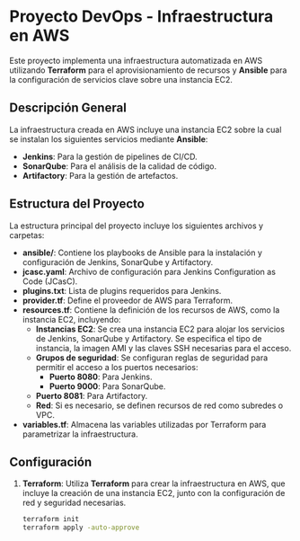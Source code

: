 # Proyecto DevOps - Infraestructura en AWS

Este proyecto implementa una infraestructura automatizada en AWS utilizando **Terraform** para el aprovisionamiento de recursos y **Ansible** para la configuración de servicios clave sobre una instancia EC2.

## Descripción General

La infraestructura creada en AWS incluye una instancia EC2 sobre la cual se instalan los siguientes servicios mediante **Ansible**:

- **Jenkins**: Para la gestión de pipelines de CI/CD.
- **SonarQube**: Para el análisis de la calidad de código.
- **Artifactory**: Para la gestión de artefactos.

## Estructura del Proyecto

La estructura principal del proyecto incluye los siguientes archivos y carpetas:

- **ansible/**: Contiene los playbooks de Ansible para la instalación y configuración de Jenkins, SonarQube y Artifactory.
- **jcasc.yaml**: Archivo de configuración para Jenkins Configuration as Code (JCasC).
- **plugins.txt**: Lista de plugins requeridos para Jenkins.
- **provider.tf**: Define el proveedor de AWS para Terraform.
- **resources.tf**: Contiene la definición de los recursos de AWS, como la instancia EC2, incluyendo:
    - **Instancias EC2**: Se crea una instancia EC2 para alojar los servicios de Jenkins, SonarQube y Artifactory. Se especifica el tipo de instancia, la imagen AMI y las claves SSH necesarias para el acceso.
    - **Grupos de seguridad**: Se configuran reglas de seguridad para permitir el acceso a los puertos necesarios:
        - **Puerto 8080**: Para Jenkins.
        - **Puerto 9000**: Para SonarQube.
    - **Puerto 8081**: Para Artifactory.
    - **Red**: Si es necesario, se definen recursos de red como subredes o VPC.
- **variables.tf**: Almacena las variables utilizadas por Terraform para parametrizar la infraestructura.

## Configuración

1. **Terraform**: Utiliza **Terraform** para crear la infraestructura en AWS, que incluye la creación de una instancia EC2, junto con la configuración de red y seguridad necesarias.

   ```bash
   terraform init
   terraform apply -auto-approve
```